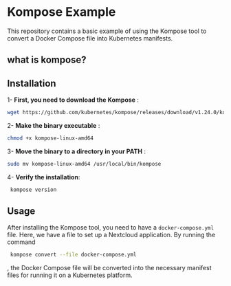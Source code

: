 # Kompose Example

This repository contains a basic example of using the Kompose tool to convert a Docker Compose file into Kubernetes manifests.
## what is kompose?

## Installation 
1- **First, you need to download the Kompose** :
```bash
wget https://github.com/kubernetes/kompose/releases/download/v1.24.0/kompose-linux-amd64
```
2- **Make the binary executable** : 
```bash
chmod +x kompose-linux-amd64
```
3- **Move the binary to a directory in your PATH** :
```bash
sudo mv kompose-linux-amd64 /usr/local/bin/kompose
```
4- **Verify the installation**:
```bash
 kompose version
```
## Usage
After installing the Kompose tool, you need to have a `docker-compose.yml` file. Here, we have a file to set up a Nextcloud application. By running the command
```bash
 kompose convert --file docker-compose.yml
```
, the Docker Compose file will be converted into the necessary manifest files for running it on a Kubernetes platform.
